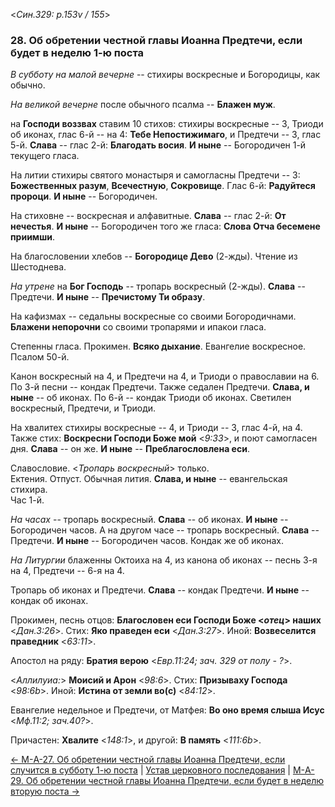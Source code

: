 
<*Син.329: p.153v / 155*>

### 28. Об обретении честной главы Иоанна Предтечи, если будет в неделю 1-ю поста  

*В субботу на малой вечерне* -- стихиры воскресные и Богородицы, как обычно.

*На великой вечерне* после обычного псалма -- **Блажен муж**. 

на **Господи воззвах** ставим 10 стихов: стихиры воскресные -- 3, 
Триоди об иконах, глас 6-й -- на 4: **Тебе Непостижимаго**, 
и Предтечи -- 3, глас 5-й. 
**Слава** -- глас 2-й: **Благодать восия**. 
**И ныне** -- Богородичен 1-й текущего гласа. 

На литии стихиры святого монастыря и самогласны Предтечи -- 3: 
**Божественных разум**, **Всечестную**, **Сокровище**. 
Глас 6-й: **Радуйтеся пророци**. **И ныне** -- Богородичен. 

На стиховне -- воскресная и алфавитные. 
**Слава** -- глас 2-й: **От нечестья**. 
**И ныне** -- Богородичен того же гласа: **Слова Отча бесемене приимши**. 

На благословении хлебов -- **Богородице Дево** (2-жды). 
Чтение из Шестоднева. 

*На утрене* на **Бог Господь** -- тропарь воскресный (2-жды). 
**Слава** -- Предтечи. **И ныне** -- **Пречистому Ти образу**.  

На кафизмах -- седальны воскресные со своими Богородичнами. 
**Блажени непорочни** со своими тропарями и ипакои гласа. 

Степенны гласа. Прокимен. **Всяко дыхание**.
Евангелие воскресное.
Псалом 50-й. 

Канон воскресный на 4, и Предтечи на 4, и Триоди о православии на 6.
По 3-й песни -- кондак Предтечи. Также седален Предтечи. 
**Слава, и ныне** -- об иконах. 
По 6-й -- кондак Триоди об иконах. 
Светилен воскресный, Предтечи, и Триоди. 

На хвалитех стихиры воскресные -- 4, и Триоди -- 3, глас 4-й, на 4. 
Также стих: **Воскресни Господи Боже мой** <*9:33*>, и поют самогласен дня. 
**Слава** -- он же. 
**И ныне** -- **Преблагословлена еси**. 

Славословие. <*Тропарь воскресный*> только.  
Ектения. Отпуст. Обычная лития. **Слава, и ныне** -- евангельская стихира.  
Час 1-й. 

*На часах* -- тропарь воскресный. **Слава** -- об иконах. **И ныне** -- Богородичен часов.
А на другом часе -- тропарь воскресный. **Слава** -- Предтечи. **И ныне** -- Богородичен часов. 
Кондак же об иконах. 

*На Литургии* блаженны Октоиха на 4, из канона об иконах -- песнь 3-я на 4, 
Предтечи -- 6-я на 4. 

Тропарь об иконах и Предтечи. **Слава** -- кондак Предтечи. 
**И ныне** -- кондак об иконах.   

Прокимен, песнь отцов: **Благословен еси Господи Боже <*отец*> наших** <*Дан.3:26*>.
Стих: **Яко праведен еси** <*Дан.3:27*>. 
Иной: **Возвеселится праведник** <*63:11*>.

Апостол на ряду: **Братия верою** <*Евр.11:24; зач. 329 от полу - ?*>. 

<*Аллилуиа:*> **Моисий и Арон** <*98:6*>. 
Стих: **Призываху Господа** <*98:6b*>. 
Иной: **Истина от земли во(с)** <*84:12*>.

Евангелие недельное и Предтечи, от Матфея: **Во оно время слыша Исус** <*Мф.11:2; зач.40?*>.

Причастен: **Хвалите** <*148:1*>, и другой: **В память** <*111:6b*>.

[← М-A-27. Об обретении честной главы Иоанна Предтечи, если случится в субботу 1-ю поста](m_329_027.md)
| [Устав церковного последования](README.md)
| [М-A-29. Об обретении честной главы Иоанна Предтечи, если будет в неделю вторую поста →](m_329_029.md)
